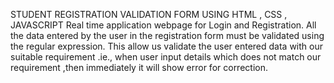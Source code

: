 STUDENT REGISTRATION VALIDATION FORM USING HTML , CSS , JAVASCRIPT
Real time application webpage for Login and Registration. All the data entered by the user in the registration form must be  validated using the regular expression. This allow us validate the user entered data with our suitable requirement .ie., when user input details which does not match our requirement ,then immediately it will show error for correction.
